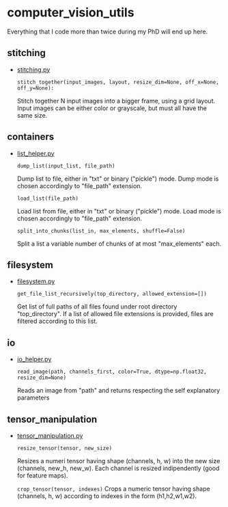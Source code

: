 # computer_vision_utils

Everything that I code more than twice during my PhD will end up here.

stitching
--- 
- [stitching.py](stitching.py)

    `stitch_together(input_images, layout, resize_dim=None, off_x=None, off_y=None):`
    
    Stitch together N input images into a bigger frame, using a grid layout.
    Input images can be either color or grayscale, but must all have the same size.

containers
--- 

- [list_helper.py](list_helper.py)

    `dump_list(input_list, file_path)`
    
    Dump list to file, either in "txt" or binary ("pickle") mode. Dump mode is chosen accordingly to "file_path" extension.
    
    `load_list(file_path)`
    
   Load list from file, either in "txt" or binary ("pickle") mode. Load mode is chosen accordingly to "file_path" extension.
    
    `split_into_chunks(list_in, max_elements, shuffle=False)`
    
    Split a list a variable number of chunks of at most "max_elements" each.
    
filesystem
---

- [filesystem.py](filesystem.py)

    `get_file_list_recursively(top_directory, allowed_extension=[])`
    
    Get list of full paths of all files found under root directory "top_directory". If a list of allowed file extensions is provided, files are filtered according to this list.

io
---

- [io_helper.py](io_helper.py)
    
    `read_image(path, channels_first, color=True, dtype=np.float32, resize_dim=None)`

    Reads an image from "path" and returns respecting the self explanatory parameters

tensor_manipulation
-------------------

- [tensor_manipulation.py](tensor_manipulation.py)

    `resize_tensor(tensor, new_size)`

    Resizes a numeri tensor having shape (channels, h, w) into the new size (channels, new_h, new_w).
    Each channel is resized indipendently (good for feature maps).

    `crop_tensor(tensor, indexes)`
    Crops a numeric tensor having shape (channels, h, w) according to indexes in the form (h1,h2,w1,w2).





